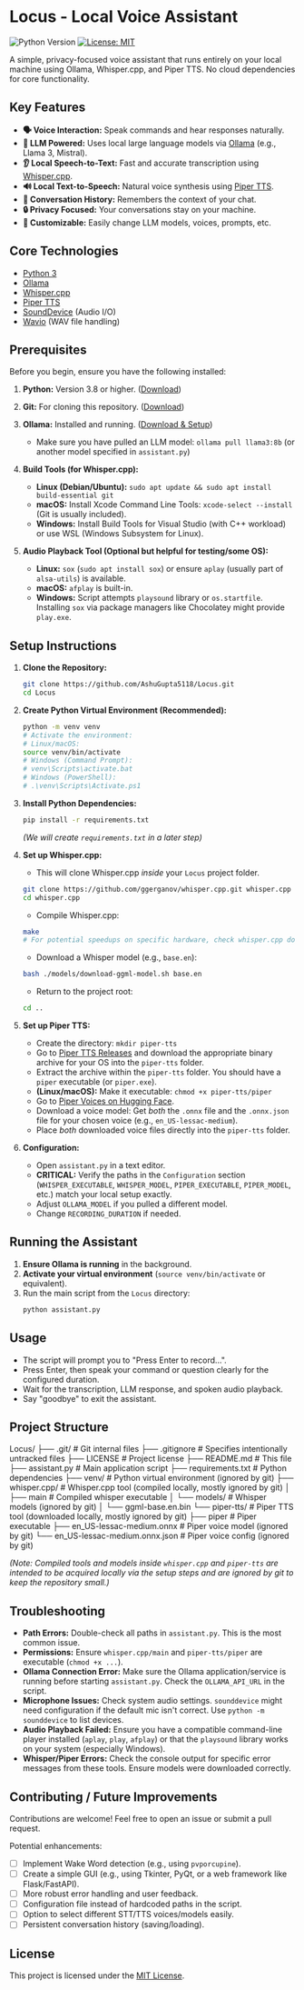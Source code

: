 # Locus - Local Voice Assistant

![Python Version](https://img.shields.io/badge/python-3.8+-blue.svg)
[![License: MIT](https://img.shields.io/badge/License-MIT-yellow.svg)](https://opensource.org/licenses/MIT)
<!-- Optional: Add build status, etc. later -->

A simple, privacy-focused voice assistant that runs entirely on your local machine using Ollama, Whisper.cpp, and Piper TTS. No cloud dependencies for core functionality.

<!-- Optional: Add a GIF or Screenshot Here -->
<!-- ![Demo GIF](docs/demo.gif) -->

## Key Features

*   **🗣️ Voice Interaction:** Speak commands and hear responses naturally.
*   **🧠 LLM Powered:** Uses local large language models via [Ollama](https://ollama.com/) (e.g., Llama 3, Mistral).
*   **👂 Local Speech-to-Text:** Fast and accurate transcription using [Whisper.cpp](https://github.com/ggerganov/whisper.cpp).
*   **🔊 Local Text-to-Speech:** Natural voice synthesis using [Piper TTS](https://github.com/rhasspy/piper).
*   **💬 Conversation History:** Remembers the context of your chat.
*   **🔒 Privacy Focused:** Your conversations stay on your machine.
*   **🔧 Customizable:** Easily change LLM models, voices, prompts, etc.

## Core Technologies

*   [Python 3](https://www.python.org/)
*   [Ollama](https://ollama.com/)
*   [Whisper.cpp](https://github.com/ggerganov/whisper.cpp)
*   [Piper TTS](https://github.com/rhasspy/piper)
*   [SoundDevice](https://python-sounddevice.readthedocs.io/) (Audio I/O)
*   [Wavio](https://github.com/WarrenWeckesser/wavio) (WAV file handling)

## Prerequisites

Before you begin, ensure you have the following installed:

1.  **Python:** Version 3.8 or higher. ([Download](https://www.python.org/downloads/))
2.  **Git:** For cloning this repository. ([Download](https://git-scm.com/downloads))
3.  **Ollama:** Installed and running. ([Download & Setup](https://youtu.be/tG0QwQxicgo?si=olsrFoJhZ4XBtpor))
    *   Make sure you have pulled an LLM model: `ollama pull llama3:8b` (or another model specified in `assistant.py`)
4.  **Build Tools (for Whisper.cpp):**
    *   **Linux (Debian/Ubuntu):** `sudo apt update && sudo apt install build-essential git`
    *   **macOS:** Install Xcode Command Line Tools: `xcode-select --install` (Git is usually included).
    *   **Windows:** Install Build Tools for Visual Studio (with C++ workload) or use WSL (Windows Subsystem for Linux).

5.  **Audio Playback Tool (Optional but helpful for testing/some OS):**
    *   **Linux:** `sox` (`sudo apt install sox`) or ensure `aplay` (usually part of `alsa-utils`) is available.
    *   **macOS:** `afplay` is built-in.
    *   **Windows:** Script attempts `playsound` library or `os.startfile`. Installing `sox` via package managers like Chocolatey might provide `play.exe`.

## Setup Instructions

1.  **Clone the Repository:**
    ```bash
    git clone https://github.com/AshuGupta5118/Locus.git
    cd Locus
    ```

2.  **Create Python Virtual Environment (Recommended):**
    ```bash
    python -m venv venv
    # Activate the environment:
    # Linux/macOS:
    source venv/bin/activate
    # Windows (Command Prompt):
    # venv\Scripts\activate.bat
    # Windows (PowerShell):
    # .\venv\Scripts\Activate.ps1
    ```

3.  **Install Python Dependencies:**
    ```bash
    pip install -r requirements.txt
    ```
    *(We will create `requirements.txt` in a later step)*

4.  **Set up Whisper.cpp:**
    *   This will clone Whisper.cpp *inside* your `Locus` project folder.
    ```bash
    git clone https://github.com/ggerganov/whisper.cpp.git whisper.cpp
    cd whisper.cpp
    ```
    *   Compile Whisper.cpp:
    ```bash
    make
    # For potential speedups on specific hardware, check whisper.cpp docs (e.g., make LLAMA_CUBLAS=1 for Nvidia)
    ```
    *   Download a Whisper model (e.g., `base.en`):
    ```bash
    bash ./models/download-ggml-model.sh base.en
    ```
    *   Return to the project root:
    ```bash
    cd ..
    ```

5.  **Set up Piper TTS:**
    *   Create the directory: `mkdir piper-tts`
    *   Go to [Piper TTS Releases](https://github.com/rhasspy/piper/releases) and download the appropriate binary archive for your OS into the `piper-tts` folder.
    *   Extract the archive within the `piper-tts` folder. You should have a `piper` executable (or `piper.exe`).
    *   **(Linux/macOS):** Make it executable: `chmod +x piper-tts/piper`
    *   Go to [Piper Voices on Hugging Face](https://huggingface.co/rhasspy/piper-voices/tree/main).
    *   Download a voice model: Get *both* the `.onnx` file and the `.onnx.json` file for your chosen voice (e.g., `en_US-lessac-medium`).
    *   Place *both* downloaded voice files directly into the `piper-tts` folder.

6.  **Configuration:**
    *   Open `assistant.py` in a text editor.
    *   **CRITICAL:** Verify the paths in the `Configuration` section (`WHISPER_EXECUTABLE`, `WHISPER_MODEL`, `PIPER_EXECUTABLE`, `PIPER_MODEL`, etc.) match your local setup exactly.
    *   Adjust `OLLAMA_MODEL` if you pulled a different model.
    *   Change `RECORDING_DURATION` if needed.

## Running the Assistant

1.  **Ensure Ollama is running** in the background.
2.  **Activate your virtual environment** (`source venv/bin/activate` or equivalent).
3.  Run the main script from the `Locus` directory:
    ```bash
    python assistant.py
    ```

## Usage

*   The script will prompt you to "Press Enter to record...".
*   Press Enter, then speak your command or question clearly for the configured duration.
*   Wait for the transcription, LLM response, and spoken audio playback.
*   Say "goodbye" to exit the assistant.

## Project Structure

Locus/
├── .git/ # Git internal files
├── .gitignore # Specifies intentionally untracked files
├── LICENSE # Project license
├── README.md # This file
├── assistant.py # Main application script
├── requirements.txt # Python dependencies
├── venv/ # Python virtual environment (ignored by git)
├── whisper.cpp/ # Whisper.cpp tool (compiled locally, mostly ignored by git)
│ ├── main # Compiled whisper executable
│ └── models/ # Whisper models (ignored by git)
│ └── ggml-base.en.bin
└── piper-tts/ # Piper TTS tool (downloaded locally, mostly ignored by git)
├── piper # Piper executable
├── en_US-lessac-medium.onnx # Piper voice model (ignored by git)
└── en_US-lessac-medium.onnx.json # Piper voice config (ignored by git)

*(Note: Compiled tools and models inside `whisper.cpp` and `piper-tts` are intended to be acquired locally via the setup steps and are ignored by git to keep the repository small.)*

## Troubleshooting

*   **Path Errors:** Double-check all paths in `assistant.py`. This is the most common issue.
*   **Permissions:** Ensure `whisper.cpp/main` and `piper-tts/piper` are executable (`chmod +x ...`).
*   **Ollama Connection Error:** Make sure the Ollama application/service is running before starting `assistant.py`. Check the `OLLAMA_API_URL` in the script.
*   **Microphone Issues:** Check system audio settings. `sounddevice` might need configuration if the default mic isn't correct. Use `python -m sounddevice` to list devices.
*   **Audio Playback Failed:** Ensure you have a compatible command-line player installed (`aplay`, `play`, `afplay`) or that the `playsound` library works on your system (especially Windows).
*   **Whisper/Piper Errors:** Check the console output for specific error messages from these tools. Ensure models were downloaded correctly.

## Contributing / Future Improvements

Contributions are welcome! Feel free to open an issue or submit a pull request.

Potential enhancements:

*   [ ] Implement Wake Word detection (e.g., using `pvporcupine`).
*   [ ] Create a simple GUI (e.g., using Tkinter, PyQt, or a web framework like Flask/FastAPI).
*   [ ] More robust error handling and user feedback.
*   [ ] Configuration file instead of hardcoded paths in the script.
*   [ ] Option to select different STT/TTS voices/models easily.
*   [ ] Persistent conversation history (saving/loading).

## License

This project is licensed under the [MIT License](LICENSE).
